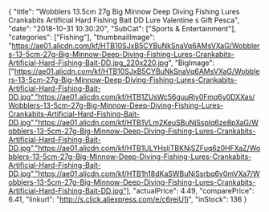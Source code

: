 {
	"title": "Wobblers 13.5cm 27g Big Minnow Deep Diving Fishing Lures Crankabits Artificial Hard Fishing Bait DD Lure Valentine s Gift Pesca",
	"date": "2018-10-31 10:30:20",
	"SubCat": ["Sports & Entertainment"],
	"categories": ["Fishing"],
	"thumbnailImage": "https://ae01.alicdn.com/kf/HTB10SJxB5CYBuNkSnaVq6AMsVXaG/Wobblers-13-5cm-27g-Big-Minnow-Deep-Diving-Fishing-Lures-Crankabits-Artificial-Hard-Fishing-Bait-DD.jpg_220x220.jpg",
	"BigImage": ["https://ae01.alicdn.com/kf/HTB10SJxB5CYBuNkSnaVq6AMsVXaG/Wobblers-13-5cm-27g-Big-Minnow-Deep-Diving-Fishing-Lures-Crankabits-Artificial-Hard-Fishing-Bait-DD.jpg","https://ae01.alicdn.com/kf/HTB1ZUsWc56guuRjy0Fmq6y0DXXas/Wobblers-13-5cm-27g-Big-Minnow-Deep-Diving-Fishing-Lures-Crankabits-Artificial-Hard-Fishing-Bait-DD.jpg","https://ae01.alicdn.com/kf/HTB1VLm2KeuSBuNjSsplq6ze8pXaG/Wobblers-13-5cm-27g-Big-Minnow-Deep-Diving-Fishing-Lures-Crankabits-Artificial-Hard-Fishing-Bait-DD.jpg","https://ae01.alicdn.com/kf/HTB1ULYHsljTBKNjSZFuq6z0HFXaZ/Wobblers-13-5cm-27g-Big-Minnow-Deep-Diving-Fishing-Lures-Crankabits-Artificial-Hard-Fishing-Bait-DD.jpg","https://ae01.alicdn.com/kf/HTB1h18dKaSWBuNjSsrbq6y0mVXa7/Wobblers-13-5cm-27g-Big-Minnow-Deep-Diving-Fishing-Lures-Crankabits-Artificial-Hard-Fishing-Bait-DD.jpg"],
	"actualPrice": 4.49,
	"comparePrice": 6.41,
	"linkurl": "http://s.click.aliexpress.com/e/c6reiU1i",
	"inStock": 136
}
